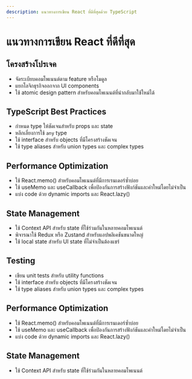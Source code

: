```yaml
---
description: แนวทางการเขียน React ที่ดีที่สุดด้วย TypeScript
---
```


# แนวทางการเขียน React ที่ดีที่สุด

## โครงสร้างโปรเจค
- จัดระเบียบคอมโพเนนต์ตาม feature หรือโมดูล
- แยกโลจิกธุรกิจออกจาก UI components
- ใช้ atomic design pattern สำหรับคอมโพเนนต์ที่นำกลับมาใช้ใหม่ได้

## TypeScript Best Practices
- กำหนด type ให้ชัดเจนสำหรับ props และ state
- หลีกเลี่ยงการใช้ `any` type
- ใช้ interface สำหรับ objects ที่มีโครงสร้างชัดเจน
- ใช้ type aliases สำหรับ union types และ complex types

## Performance Optimization
- ใช้ React.memo() สำหรับคอมโพเนนต์ที่มีการเรนเดอร์ซ้ำบ่อย
- ใช้ useMemo และ useCallback เพื่อป้องกันการสร้างฟังก์ชันและค่าใหม่โดยไม่จำเป็น
- แบ่ง code ด้วย dynamic imports และ React.lazy()

## State Management
- ใช้ Context API สำหรับ state ที่ใช้ร่วมกันในหลายคอมโพเนนต์
- พิจารณาใช้ Redux หรือ Zustand สำหรับแอปพลิเคชันขนาดใหญ่
- ใช้ local state สำหรับ UI state ที่ไม่จำเป็นต้องแชร์

## Testing
- เขียน unit tests สำหรับ utility functions
- ใช้ interface สำหรับ objects ที่มีโครงสร้างชัดเจน
- ใช้ type aliases สำหรับ union types และ complex types

## Performance Optimization
- ใช้ React.memo() สำหรับคอมโพเนนต์ที่มีการเรนเดอร์ซ้ำบ่อย
- ใช้ useMemo และ useCallback เพื่อป้องกันการสร้างฟังก์ชันและค่าใหม่โดยไม่จำเป็น
- แบ่ง code ด้วย dynamic imports และ React.lazy()

## State Management
- ใช้ Context API สำหรับ state ที่ใช้ร่วมกันในหลายคอมโพเนนต์